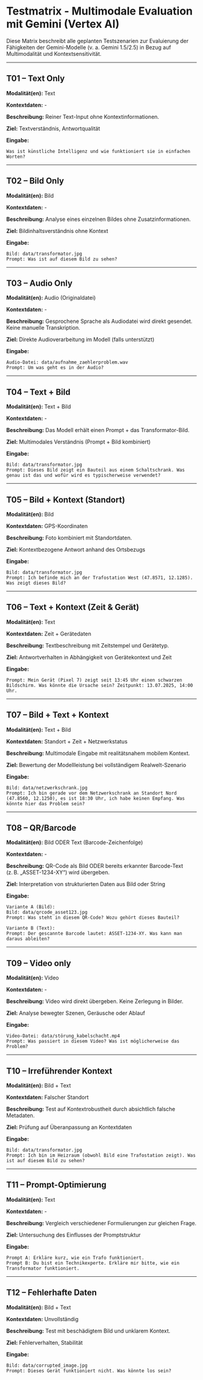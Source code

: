 # Testmatrix - Multimodale Evaluation mit Gemini (Vertex AI)

Diese Matrix beschreibt alle geplanten Testszenarien zur Evaluierung der Fähigkeiten der Gemini-Modelle (v. a. Gemini 1.5/2.5) in Bezug auf Multimodalität und Kontextsensitivität.

----

## T01 – Text Only

**Modalität(en):** Text

**Kontextdaten:** -

**Beschreibung:** Reiner Text-Input ohne Kontextinformationen.

**Ziel:** Textverständnis, Antwortqualität

**Eingabe:**
```text
Was ist künstliche Intelligenz und wie funktioniert sie in einfachen Worten?
```

---

## T02 – Bild Only

**Modalität(en):** Bild

**Kontextdaten:** -

**Beschreibung:** Analyse eines einzelnen Bildes ohne Zusatzinformationen.

**Ziel:** Bildinhaltsverständnis ohne Kontext

**Eingabe:**
```text
Bild: data/transformator.jpg
Prompt: Was ist auf diesem Bild zu sehen?
```

---

## T03 – Audio Only

**Modalität(en):** Audio (Originaldatei)

**Kontextdaten:** -  

**Beschreibung:** Gesprochene Sprache als Audiodatei wird direkt gesendet. Keine manuelle Transkription.  

**Ziel:** Direkte Audioverarbeitung im Modell (falls unterstützt)  

**Eingabe:**
```text
Audio-Datei: data/aufnahme_zaehlerproblem.wav  
Prompt: Um was geht es in der Audio?
```

---

## T04 – Text + Bild

**Modalität(en):** Text + Bild

**Kontextdaten:** -

**Beschreibung:** Das Modell erhält einen Prompt + das Transformator-Bild.

**Ziel:** Multimodales Verständnis (Prompt + Bild kombiniert)

**Eingabe:**
```text
Bild: data/transformator.jpg
Prompt: Dieses Bild zeigt ein Bauteil aus einem Schaltschrank. Was genau ist das und wofür wird es typischerweise verwendet?
```

---

## T05 – Bild + Kontext (Standort)

**Modalität(en):** Bild

**Kontextdaten:** GPS-Koordinaten

**Beschreibung:** Foto kombiniert mit Standortdaten.

**Ziel:** Kontextbezogene Antwort anhand des Ortsbezugs

**Eingabe:**
```text
Bild: data/transformator.jpg
Prompt: Ich befinde mich an der Trafostation West (47.8571, 12.1285). Was zeigt dieses Bild?
```

---

## T06 – Text + Kontext (Zeit & Gerät)

**Modalität(en):** Text

**Kontextdaten:** Zeit + Gerätedaten

**Beschreibung:** Textbeschreibung mit Zeitstempel und Gerätetyp.

**Ziel:** Antwortverhalten in Abhängigkeit von Gerätekontext und Zeit

**Eingabe:**
```text
Prompt: Mein Gerät (Pixel 7) zeigt seit 13:45 Uhr einen schwarzen Bildschirm. Was könnte die Ursache sein? Zeitpunkt: 13.07.2025, 14:00 Uhr.
```

---

## T07 – Bild + Text + Kontext

**Modalität(en):** Text + Bild

**Kontextdaten:** Standort + Zeit + Netzwerkstatus

**Beschreibung:** Multimodale Eingabe mit realitätsnahem mobilem Kontext.

**Ziel:** Bewertung der Modellleistung bei vollständigem Realwelt-Szenario

**Eingabe:**
```text
Bild: data/netzwerkschrank.jpg
Prompt: Ich bin gerade vor dem Netzwerkschrank an Standort Nord (47.8560, 12.1250), es ist 18:30 Uhr, ich habe keinen Empfang. Was könnte hier das Problem sein?
```

---

## T08 – QR/Barcode

**Modalität(en):** Bild ODER Text (Barcode-Zeichenfolge)  

**Kontextdaten:** -  

**Beschreibung:** QR-Code als Bild ODER bereits erkannter Barcode-Text (z. B. „ASSET-1234-XY“) wird übergeben.  

**Ziel:** Interpretation von strukturierten Daten aus Bild oder String  

**Eingabe:**
```text
Variante A (Bild):  
Bild: data/qrcode_asset123.jpg  
Prompt: Was steht in diesem QR-Code? Wozu gehört dieses Bauteil?

Variante B (Text):  
Prompt: Der gescannte Barcode lautet: ASSET-1234-XY. Was kann man daraus ableiten?
```

---

## T09 – Video only

**Modalität(en):** Video  

**Kontextdaten:** -  

**Beschreibung:** Video wird direkt übergeben. Keine Zerlegung in Bilder.  

**Ziel:** Analyse bewegter Szenen, Geräusche oder Ablauf  

**Eingabe:**
```text
Video-Datei: data/störung_kabelschacht.mp4  
Prompt: Was passiert in diesem Video? Was ist möglicherweise das Problem?
```

---

## T10 – Irreführender Kontext

**Modalität(en):** Bild + Text

**Kontextdaten:** Falscher Standort

**Beschreibung:** Test auf Kontextrobustheit durch absichtlich falsche Metadaten.

**Ziel:** Prüfung auf Überanpassung an Kontextdaten

**Eingabe:**
```text
Bild: data/transformator.jpg
Prompt: Ich bin im Heizraum (obwohl Bild eine Trafostation zeigt). Was ist auf diesem Bild zu sehen?
```

---

## T11 – Prompt-Optimierung

**Modalität(en):** Text

**Kontextdaten:** -

**Beschreibung:** Vergleich verschiedener Formulierungen zur gleichen Frage.

**Ziel:** Untersuchung des Einflusses der Promptstruktur

**Eingabe:**
```text
Prompt A: Erkläre kurz, wie ein Trafo funktioniert.
Prompt B: Du bist ein Technikexperte. Erkläre mir bitte, wie ein Transformator funktioniert.
```

---

## T12 – Fehlerhafte Daten

**Modalität(en):** Bild + Text

**Kontextdaten:** Unvollständig

**Beschreibung:** Test mit beschädigtem Bild und unklarem Kontext.

**Ziel:** Fehlerverhalten, Stabilität

**Eingabe:**
```text
Bild: data/corrupted_image.jpg
Prompt: Dieses Gerät funktioniert nicht. Was könnte los sein?
```


